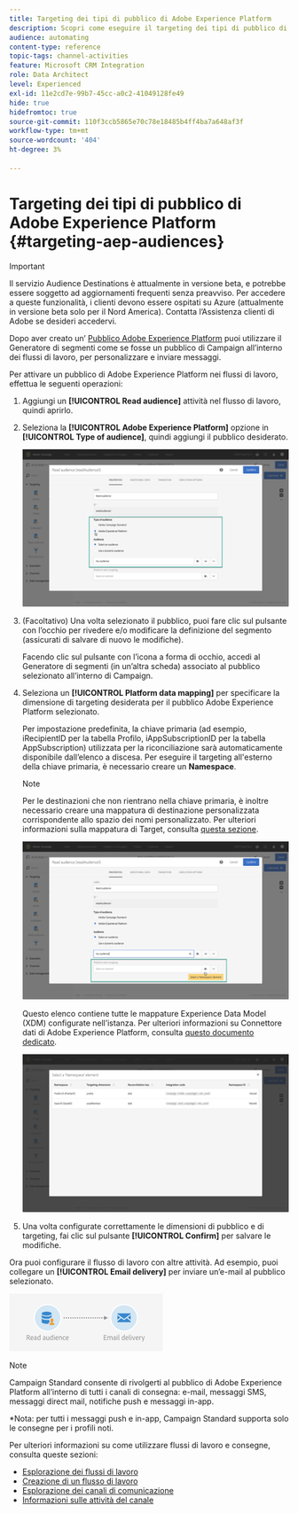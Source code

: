 ```yaml
---
title: Targeting dei tipi di pubblico di Adobe Experience Platform
description: Scopri come eseguire il targeting dei tipi di pubblico di Adobe Experience Platform all’interno dei flussi di lavoro.
audience: automating
content-type: reference
topic-tags: channel-activities
feature: Microsoft CRM Integration
role: Data Architect
level: Experienced
exl-id: 11e2cd7e-99b7-45cc-a0c2-41049128fe49
hide: true
hidefromtoc: true
source-git-commit: 110f3ccb5865e70c78e18485b4ff4ba7a648af3f
workflow-type: tm+mt
source-wordcount: '404'
ht-degree: 3%

---
```


# Targeting dei tipi di pubblico di Adobe Experience Platform {#targeting-aep-audiences}

>[!IMPORTANT]
>
>Il servizio Audience Destinations è attualmente in versione beta, e potrebbe essere soggetto ad aggiornamenti frequenti senza preavviso. Per accedere a queste funzionalità, i clienti devono essere ospitati su Azure (attualmente in versione beta solo per il Nord America). Contatta l’Assistenza clienti di Adobe se desideri accedervi.

Dopo aver creato un’ [Pubblico Adobe Experience Platform](../../integrating/using/aep-about-audience-destinations-service.md) puoi utilizzare il Generatore di segmenti come se fosse un pubblico di Campaign all’interno dei flussi di lavoro, per personalizzare e inviare messaggi.

Per attivare un pubblico di Adobe Experience Platform nei flussi di lavoro, effettua le seguenti operazioni:

1. Aggiungi un **[!UICONTROL Read audience]** attività nel flusso di lavoro, quindi aprirlo.

1. Seleziona la **[!UICONTROL Adobe Experience Platform]** opzione in **[!UICONTROL Type of audience]**, quindi aggiungi il pubblico desiderato.

   ![](assets/aep_wkf_readaudience.png)

1. (Facoltativo) Una volta selezionato il pubblico, puoi fare clic sul pulsante con l’occhio per rivedere e/o modificare la definizione del segmento (assicurati di salvare di nuovo le modifiche).

   Facendo clic sul pulsante con l’icona a forma di occhio, accedi al Generatore di segmenti (in un’altra scheda) associato al pubblico selezionato all’interno di Campaign.

1. Seleziona un **[!UICONTROL Platform data mapping]** per specificare la dimensione di targeting desiderata per il pubblico Adobe Experience Platform selezionato.

   Per impostazione predefinita, la chiave primaria (ad esempio, iRecipientID per la tabella Profilo, iAppSubscriptionID per la tabella AppSubscription) utilizzata per la riconciliazione sarà automaticamente disponibile dall’elenco a discesa. Per eseguire il targeting all&#39;esterno della chiave primaria, è necessario creare un **Namespace**.

   >[!NOTE]
   >
   >Per le destinazioni che non rientrano nella chiave primaria, è inoltre necessario creare una mappatura di destinazione personalizzata corrispondente allo spazio dei nomi personalizzato. Per ulteriori informazioni sulla mappatura di Target, consulta [questa sezione](../../administration/using/target-mappings-in-campaign.md).

   ![](assets/aep_wkf_readaudience_namespace.png)

   Questo elenco contiene tutte le mappature Experience Data Model (XDM) configurate nell’istanza. Per ulteriori informazioni su Connettore dati di Adobe Experience Platform, consulta [questo documento dedicato](../../integrating/using/aep-about-data-connector.md).

   ![](assets/aep_wkf_readaudience_namespace2.png)

1. Una volta configurate correttamente le dimensioni di pubblico e di targeting, fai clic sul pulsante **[!UICONTROL Confirm]** per salvare le modifiche.

Ora puoi configurare il flusso di lavoro con altre attività. Ad esempio, puoi collegare un **[!UICONTROL Email delivery]** per inviare un’e-mail al pubblico selezionato.

![](assets/aep_wkf_email.png)

>[!NOTE]
>
>Campaign Standard consente di rivolgerti al pubblico di Adobe Experience Platform all’interno di tutti i canali di consegna: e-mail, messaggi SMS, messaggi direct mail, notifiche push e messaggi in-app.
>
>*Nota: per tutti i messaggi push e in-app, Campaign Standard supporta solo le consegne per i profili noti.

Per ulteriori informazioni su come utilizzare flussi di lavoro e consegne, consulta queste sezioni:

* [Esplorazione dei flussi di lavoro](../../automating/using/get-started-workflows.md)
* [Creazione di un flusso di lavoro](../../automating/using/building-a-workflow.md)
* [Esplorazione dei canali di comunicazione](../../channels/using/get-started-communication-channels.md)
* [Informazioni sulle attività del canale](../../automating/using/about-channel-activities.md)
